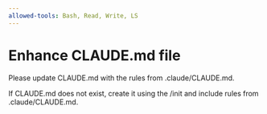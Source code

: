 ```yaml
---
allowed-tools: Bash, Read, Write, LS
---
```


# Enhance CLAUDE.md file

Please update CLAUDE.md with the rules from .claude/CLAUDE.md.

If CLAUDE.md does not exist, create it using the /init and include rules from .claude/CLAUDE.md.